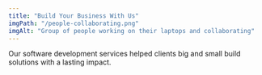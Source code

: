 ```yaml
---
title: "Build Your Business With Us"
imgPath: "/people-collaborating.png"
imgAlt: "Group of people working on their laptops and collaborating"
---
```


Our software development services helped clients big and small build solutions with a lasting impact.
